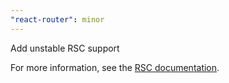 ```yaml
---
"react-router": minor
---
```


Add unstable RSC support

For more information, see the [RSC documentation](https://reactrouter.com/start/rsc/installation).
